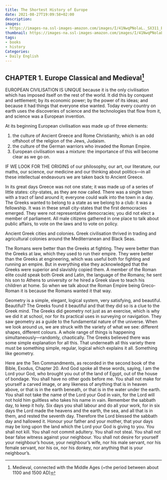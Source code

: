 ```yaml
---
title: The Shortest History of Europe
date: 2021-08-27T19:09:58+02:00
description:
images:
- https://images-na.ssl-images-amazon.com/images/I/41NwqPNolaL._SX311_BO1,204,203,200_.jpg
thumbnail: https://images-na.ssl-images-amazon.com/images/I/41NwqPNolaL._SX311_BO1,204,203,200_.jpg
tags:
- books
- history
Categories:
- Daily English
---
```


## CHAPTER 1. Europe Classical and Medieval[^medi]

EUROPEAN CIVILISATION IS UNIQUE because it is the only civilisation which has imposed itself on the rest of the world. It did this by conquest and settlement; by its economic power; by the power of its ideas; and because it had things that everyone else wanted. Today every country on earth uses the discoveries of science and the technologies that flow from it, and science was a European invention.

At its beginning European civilisation was made up of three elements:
1. the culture of Ancient Greece and Rome Christianity, which is an odd offshoot of the religion of the Jews, Judaism.
2. the culture of the German warriors who invaded the Roman Empire.
3. European civilisation was a mixture: the importance of this will become clear as we go on.

IF WE LOOK FOR THE ORIGINS of our philosophy, our art, our literature, our maths, our science, our medicine and our thinking about politics—in all these intellectual endeavours we are taken back to Ancient Greece.

In its great days Greece was not one state; it was made up of a series of little states: city-states, as they are now called. There was a single town with a tract of land around it; everyone could walk into the town in a day. The Greeks wanted to belong to a state as we belong to a club: it was a fellowship. It was in these small city-states that the first democracies emerged. They were not representative democracies; you did not elect a member of parliament. All male citizens gathered in one place to talk about public affairs, to vote on the laws and to vote on policy.

Ancient Greek cities and colonies. Greek civilisation thrived in trading and agricultural colonies around the Mediterranean and Black Seas.

The Romans were better than the Greeks at fighting. They were better than the Greeks at law, which they used to run their empire. They were better than the Greeks at engineering, which was useful both for fighting and running an empire. But in everything else they acknowledged that the Greeks were superior and slavishly copied them. A member of the Roman elite could speak both Greek and Latin, the language of the Romans; he sent his son to Athens to university or he hired a Greek slave to teach his children at home. So when we talk about the Roman Empire being Greco-Roman it is because the Romans wanted it that way.

Geometry is a simple, elegant, logical system, very satisfying, and beautiful. Beautiful? The Greeks found it beautiful and that they did so is a clue to the Greek mind. The Greeks did geometry not just as an exercise, which is why we did it at school, nor for its practical uses in surveying or navigation. They saw geometry as a guide to the fundamental nature of the universe. When we look around us, we are struck with the variety of what we see: different shapes, different colours. A whole range of things is happening simultaneously—randomly, chaotically. The Greeks believed there was some simple explanation for all this. That underneath all this variety there must be something simple, regular, logical which explains it all. Something like geometry.

Here are the Ten Commandments, as recorded in the second book of the Bible, Exodus, Chapter 20. And God spoke all these words, saying, I am the Lord your God, who brought you out of the land of Egypt, out of the house of bondage. You shall have no other gods before me. You shall not make for yourself a carved image, or any likeness of anything that is in heaven above, or that is in the earth beneath, or that is in the water under the earth. You shall not take the name of the Lord your God in vain, for the Lord will not hold him guiltless who takes his name in vain. Remember the sabbath day, to keep it holy. Six days you shall labour and do all your work, for in six days the Lord made the heavens and the earth, the sea, and all that is in them, and rested the seventh day. Therefore the Lord blessed the sabbath day and hallowed it. Honour your father and your mother, that your days may be long upon the land which the Lord your God is giving to you. You shall not kill. You shall not commit adultery. You shall not steal. You shall not bear false witness against your neighbour. You shall not desire for yourself your neighbour’s house, your neighbour’s wife, nor his male servant, nor his female servant, nor his ox, nor his donkey, nor anything that is your neighbour’s.



 [^medi]:Medieval, connected with the Middle Ages (=the period between about 1100 and 1500 AD)
